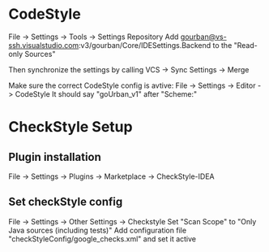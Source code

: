 # CodeStyle
File -> Settings -> Tools -> Settings Repository
Add gourban@vs-ssh.visualstudio.com:v3/gourban/Core/IDESettings.Backend to the "Read-only Sources"

Then synchronize the settings by calling VCS -> Sync Settings -> Merge

Make sure the correct CodeStyle config is avtive:
File -> Settings -> Editor -> CodeStyle
It should say "goUrban_v1" after "Scheme:"

# CheckStyle Setup
## Plugin installation
File -> Settings -> Plugins -> Marketplace -> CheckStyle-IDEA

## Set checkStyle config
File -> Settings -> Other Settings -> Checkstyle
Set "Scan Scope" to "Only Java sources (including tests)"
Add configuration file "checkStyleConfig/google_checks.xml" and set it active

